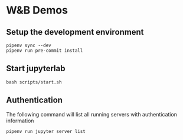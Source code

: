 # W&B Demos

## Setup the development environment

```shell
pipenv sync --dev
pipenv run pre-commit install
```

## Start jupyterlab

```shell
bash scripts/start.sh
```

## Authentication

The following command will list all running servers with authentication information

```shell
pipenv run jupyter server list
```